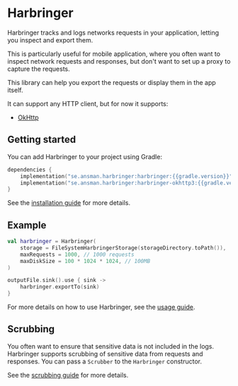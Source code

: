 Harbringer
===
Harbringer tracks and logs networks requests in your application, letting you inspect and export them.

This is particularly useful for mobile application, where you often want to inspect network requests and responses, 
but don't want to set up a proxy to capture the requests.

This library can help you export the requests or display them in the app itself.

It can support any HTTP client, but for now it supports:

- [OkHttp](okhttp.md)


## Getting started
You can add Harbringer to your project using Gradle:
```kotlin
dependencies {
    implementation("se.ansman.harbringer:harbringer:{{gradle.version}}")
    implementation("se.ansman.harbringer:harbringer-okhttp3:{{gradle.version}}")
}
```

See the [installation guide](getting-started.md) for more details.

## Example
```kotlin
val harbringer = Harbringer(
    storage = FileSystemHarbringerStorage(storageDirectory.toPath()),
    maxRequests = 1000, // 1000 requests
    maxDiskSize = 100 * 1024 * 1024, // 100MB
)

outputFile.sink().use { sink ->
    harbringer.exportTo(sink)
}
```

For more details on how to use Harbringer, see the [usage guide](usage.md).

## Scrubbing
You often want to ensure that sensitive data is not included in the logs. Harbringer supports scrubbing of sensitive 
data from requests and responses. You can pass a `Scrubber` to the `Harbringer` constructor.

See the [scrubbing guide](scrubbing.md) for more details.